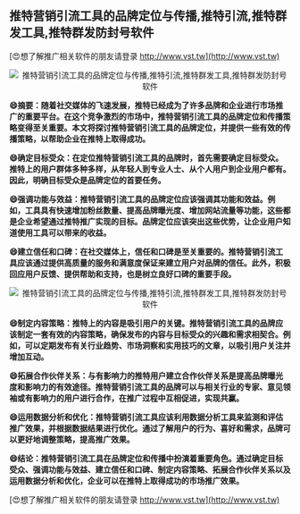 ## **推特营销引流工具的品牌定位与传播,推特引流,推特群发工具,推特群发防封号软件**

[😍想了解推广相关软件的朋友请登录 http://www.vst.tw](http://www.vst.tw)

 <center><img src="https://vst.tw/MP4/tuiguang/png/2.png" alt="推特营销引流工具的品牌定位与传播,推特引流,推特群发工具,推特群发防封号软件"></center>

**😄摘要：随着社交媒体的飞速发展，推特已经成为了许多品牌和企业进行市场推广的重要平台。在这个竞争激烈的市场中，推特营销引流工具的品牌定位和传播策略变得至关重要。本文将探讨推特营销引流工具的品牌定位，并提供一些有效的传播策略，以帮助企业在推特上取得成功。**

**😄确定目标受众：在定位推特营销引流工具的品牌时，首先需要确定目标受众。推特上的用户群体多种多样，从年轻人到专业人士、从个人用户到企业用户都有。因此，明确目标受众是品牌定位的首要任务。**

**😄强调功能与效益：推特营销引流工具的品牌定位应该强调其功能和效益。例如，工具具有快速增加粉丝数量、提高品牌曝光度、增加网站流量等功能，这些都是企业希望通过推特推广实现的目标。品牌定位应该突出这些优势，让企业用户知道使用工具可以带来的收益。**

**😄建立信任和口碑：在社交媒体上，信任和口碑是至关重要的。推特营销引流工具应该通过提供高质量的服务和满意度保证来建立用户对品牌的信任。此外，积极回应用户反馈、提供帮助和支持，也是树立良好口碑的重要手段。**

 <center><img src="https://vst.tw/MP4/tuiguang/png/5.png" alt="推特营销引流工具的品牌定位与传播,推特引流,推特群发工具,推特群发防封号软件"></center>

**😄制定内容策略：推特上的内容是吸引用户的关键。推特营销引流工具的品牌应该制定一套有效的内容策略，确保发布的内容与目标受众的兴趣和需求相契合。例如，可以定期发布有关行业趋势、市场洞察和实用技巧的文章，以吸引用户关注并增加互动。**

**😄拓展合作伙伴关系：与有影响力的推特用户建立合作伙伴关系是提高品牌曝光度和影响力的有效途径。推特营销引流工具的品牌可以与相关行业的专家、意见领袖或有影响力的用户进行合作，在推广过程中互相促进，实现共赢。**

**😄运用数据分析和优化：推特营销引流工具应该利用数据分析工具来监测和评估推广效果，并根据数据结果进行优化。通过了解用户的行为、喜好和需求，品牌可以更好地调整策略，提高推广效果。**

**😄结论：推特营销引流工具在品牌定位和传播中扮演着重要角色。通过确定目标受众、强调功能与效益、建立信任和口碑、制定内容策略、拓展合作伙伴关系以及运用数据分析和优化，企业可以在推特上取得成功的市场推广效果。**

[😍想了解推广相关软件的朋友请登录 http://www.vst.tw](http://www.vst.tw)



